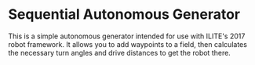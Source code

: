 # Sequential Autonomous Generator
This is a simple autonomous generator intended for use with ILITE's 2017 robot framework. It allows you to add waypoints to a field, then calculates the necessary turn angles and drive distances to get the robot there.

